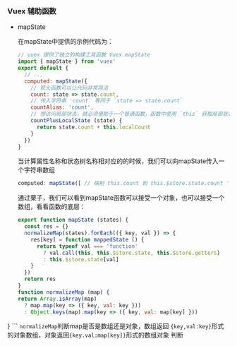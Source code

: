 ### Vuex 辅助函数

 - mapState
   
   在mapState中提供的示例代码为：
    
    ```javascript
    // vuex 提供了独立的构建工具函数 Vuex.mapState
    import { mapState } from 'vuex'
    export default {
      // ...
      computed: mapState({
        // 箭头函数可以让代码非常简洁
        count: state => state.count,
        // 传入字符串 'count' 等同于 `state => state.count`
        countAlias: 'count',
        // 想访问局部状态，就必须借助于一个普通函数，函数中使用 `this` 获取局部状态
        countPlusLocalState (state) {
          return state.count + this.localCount
        }
      })
    }    
    ```
    当计算属性名称和状态树名称相对应的的时候，我们可以向mapState传入一个字符串数组
    ```js
    computed: mapState([ // 映射 this.count 到 this.$store.state.count 'count' ])
    ```
    通过栗子，我们可以看到mapState函数可以接受一个对象，也可以接受一个数组，看看函数的底层：
    
    ```js
    export function mapState (states) {
      const res = {}
      normalizeMap(states).forEach(({ key, val }) => {
        res[key] = function mappedState () {
          return typeof val === 'function'
            ? val.call(this, this.$store.state, this.$store.getters)
            : this.$store.state[val]
        }
      })
      return res
    }
   function normalizeMap (map) {
    return Array.isArray(map)
      ? map.map(key => ({ key, val: key }))
      : Object.keys(map).map(key => ({ key, val: map[key] }))
  }
    ```
   `normalizeMap`判断map是否是数组还是对象，数组返回 `{key,val:key}`形式的对象数组，对象返回`{key.val:map[key]}`形式的数组对象
   判断